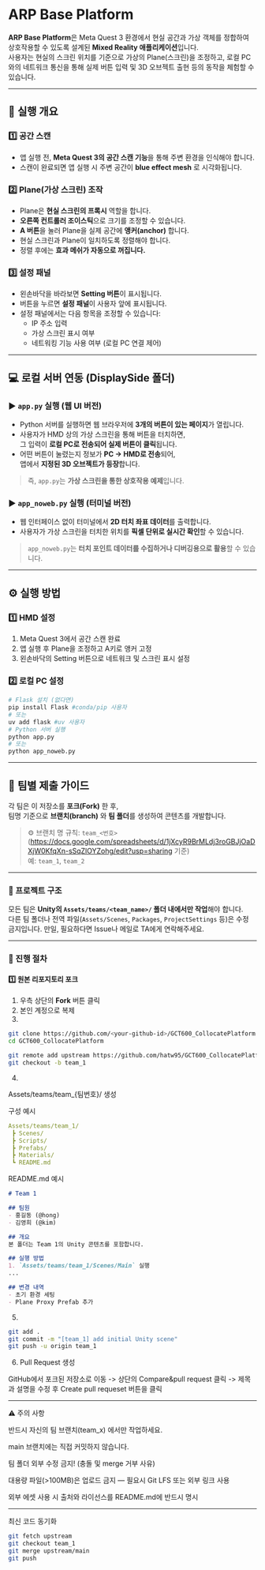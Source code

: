 # ARP Base Platform

**ARP Base Platform**은 Meta Quest 3 환경에서 현실 공간과 가상 객체를 정합하여 상호작용할 수 있도록 설계된 **Mixed Reality 애플리케이션**입니다.  
사용자는 현실의 스크린 위치를 기준으로 가상의 Plane(스크린)을 조정하고, 로컬 PC와의 네트워크 통신을 통해 실제 버튼 입력 및 3D 오브젝트 출현 등의 동작을 체험할 수 있습니다.

---

## 🏁 실행 개요

### 1️⃣ 공간 스캔
- 앱 실행 전, **Meta Quest 3의 공간 스캔 기능**을 통해 주변 환경을 인식해야 합니다.
- 스캔이 완료되면 앱 실행 시 주변 공간이 **blue effect mesh** 로 시각화됩니다.

### 2️⃣ Plane(가상 스크린) 조작
- Plane은 **현실 스크린의 프록시** 역할을 합니다.
- **오른쪽 컨트롤러 조이스틱**으로 크기를 조정할 수 있습니다.
- **A 버튼**을 눌러 Plane을 실제 공간에 **앵커(anchor)** 합니다.
- 현실 스크린과 Plane이 일치하도록 정렬해야 합니다.
- 정렬 후에는 **효과 메쉬가 자동으로 꺼집니다.**

### 3️⃣ 설정 패널
- 왼손바닥을 바라보면 **Setting 버튼**이 표시됩니다.  
- 버튼을 누르면 **설정 패널**이 사용자 앞에 표시됩니다.
- 설정 패널에서는 다음 항목을 조정할 수 있습니다:
  - IP 주소 입력  
  - 가상 스크린 표시 여부  
  - 네트워킹 기능 사용 여부 (로컬 PC 연결 제어)

---

## 💻 로컬 서버 연동 (DisplaySide 폴더)

### ▶ `app.py` 실행 (웹 UI 버전)
- Python 서버를 실행하면 웹 브라우저에 **3개의 버튼이 있는 페이지**가 열립니다.
- 사용자가 HMD 상의 가상 스크린을 통해 버튼을 터치하면,  
  그 입력이 **로컬 PC로 전송되어 실제 버튼이 클릭**됩니다.
- 어떤 버튼이 눌렸는지 정보가 **PC → HMD로 전송**되어,  
  앱에서 **지정된 3D 오브젝트가 등장**합니다.

> 즉, `app.py`는 **가상 스크린을 통한 상호작용 예제**입니다.

### ▶ `app_noweb.py` 실행 (터미널 버전)
- 웹 인터페이스 없이 터미널에서 **2D 터치 좌표 데이터**를 출력합니다.
- 사용자가 가상 스크린을 터치한 위치를 **픽셀 단위로 실시간 확인**할 수 있습니다.

> `app_noweb.py`는 **터치 포인트 데이터를 수집하거나 디버깅용으로 활용**할 수 있습니다.

---

## ⚙️ 실행 방법

### 1️⃣ HMD 설정
1. Meta Quest 3에서 공간 스캔 완료  
2. 앱 실행 후 Plane을 조정하고 A키로 앵커 고정  
3. 왼손바닥의 Setting 버튼으로 네트워크 및 스크린 표시 설정

### 2️⃣ 로컬 PC 설정
```bash
# Flask 설치 (없다면)
pip install Flask #conda/pip 사용자
# 또는
uv add flask #uv 사용자
# Python 서버 실행
python app.py
# 또는
python app_noweb.py
```

---

## 🧩 팀별 제출 가이드

각 팀은 이 저장소를 **포크(Fork)** 한 후,  
팀명 기준으로 **브랜치(branch)** 와 **팀 폴더**를 생성하여 콘텐츠를 개발합니다.

> ⚙️ 브랜치 명 규칙: `team_<번호>` (https://docs.google.com/spreadsheets/d/1jXcyR9BrMLdj3roGBJjOaDXjW0KfqXn-sSqZlOYZohg/edit?usp=sharing 기준)  
> 예: `team_1`, `team_2`

---

### 📂 프로젝트 구조

모든 팀은 **Unity의 `Assets/teams/<team_name>/` 폴더 내에서만 작업**해야 합니다.  
다른 팀 폴더나 전역 파일(`Assets/Scenes`, `Packages`, `ProjectSettings` 등)은 수정 금지입니다. 만일, 필요하다면 Issue나 메일로 TA에게 연락해주세요. 

---

### 🚀 진행 절차

#### 1️⃣ 원본 리포지토리 포크
1. 우측 상단의 **Fork** 버튼 클릭  
2. 본인 계정으로 복제
3.
```bash
git clone https://github.com/<your-github-id>/GCT600_CollocatePlatform.git
cd GCT600_CollocatePlatform

git remote add upstream https://github.com/hatw95/GCT600_CollocatePlatform.git
git checkout -b team_1
```
4.
Assets/teams/team_{팀번호}/ 생성

구성 예시
```yaml
Assets/teams/team_1/
 ┣ Scenes/
 ┣ Scripts/
 ┣ Prefabs/
 ┣ Materials/
 ┗ README.md
 ```
README.md 예시
```markdown
# Team 1

## 팀원
- 홍길동 (@hong)
- 김영희 (@kim)

## 개요
본 폴더는 Team 1의 Unity 콘텐츠를 포함합니다.

## 실행 방법
1. `Assets/teams/team_1/Scenes/Main` 실행
...

## 변경 내역
- 초기 환경 세팅
- Plane Proxy Prefab 추가
```
5.
```bash
git add .
git commit -m "[team_1] add initial Unity scene"
git push -u origin team_1
```

6. Pull Request 생성

GitHub에서 포크된 저장소로 이동 -> 상단의 Compare&pull request 클릭 -> 제목과 설명을 수정 후 Create pull requeset 버튼을 클릭


---

⚠️ 주의 사항

반드시 자신의 팀 브랜치(team_x) 에서만 작업하세요.

main 브랜치에는 직접 커밋하지 않습니다.

팀 폴더 외부 수정 금지! (충돌 및 merge 거부 사유)

대용량 파일(>100MB)은 업로드 금지 — 필요시 Git LFS 또는 외부 링크 사용

외부 에셋 사용 시 출처와 라이선스를 README.md에 반드시 명시

---

최신 코드 동기화
```bash
git fetch upstream
git checkout team_1
git merge upstream/main
git push
```

